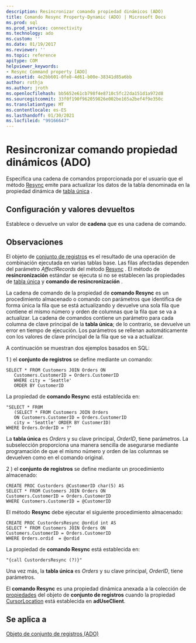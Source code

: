 ```yaml
---
description: Resincronizar comando propiedad dinámicos (ADO)
title: Comando Resync Property-Dynamic (ADO) | Microsoft Docs
ms.prod: sql
ms.prod_service: connectivity
ms.technology: ado
ms.custom: ''
ms.date: 01/19/2017
ms.reviewer: ''
ms.topic: reference
apitype: COM
helpviewer_keywords:
- Resync Command property [ADO]
ms.assetid: 4e2bb601-0fe8-4d61-b00e-38341d85a6bb
author: rothja
ms.author: jroth
ms.openlocfilehash: bb5652e61cb798f4e8710c5fc22da151d1a972d8
ms.sourcegitcommit: 33f0f190f962059826e002be165a2bef4f9e350c
ms.translationtype: MT
ms.contentlocale: es-ES
ms.lasthandoff: 01/30/2021
ms.locfileid: "99166647"
---
```

# <a name="resync-command-property-dynamic-ado"></a>Resincronizar comando propiedad dinámicos (ADO)
Especifica una cadena de comandos proporcionada por el usuario que el método [Resync](./resync-method.md) emite para actualizar los datos de la tabla denominada en la propiedad dinámica de [tabla única](./unique-table-unique-schema-unique-catalog-properties-dynamic-ado.md) .  
  
## <a name="settings-and-return-values"></a>Configuración y valores devueltos  
 Establece o devuelve un valor de **cadena** que es una cadena de comando.  
  
## <a name="remarks"></a>Observaciones  
 El objeto de [conjunto de registros](./recordset-object-ado.md) es el resultado de una operación de combinación ejecutada en varias tablas base. Las filas afectadas dependen del parámetro *AffectRecords* del método [Resync](./resync-method.md) . El método de **resincronización** estándar se ejecuta si no se establecen las propiedades de [tabla única](./unique-table-unique-schema-unique-catalog-properties-dynamic-ado.md) y **comando de resincronización** .  
  
 La cadena de comando de la propiedad de **comando Resync** es un procedimiento almacenado o comando con parámetros que identifica de forma única la fila que se está actualizando y devuelve una sola fila que contiene el mismo número y orden de columnas que la fila que se va a actualizar. La cadena de comandos contiene un parámetro para cada columna de clave principal de la **tabla única**; de lo contrario, se devuelve un error en tiempo de ejecución. Los parámetros se rellenan automáticamente con los valores de clave principal de la fila que se va a actualizar.  
  
 A continuación se muestran dos ejemplos basados en SQL:  
  
 1 \) el **conjunto de registros** se define mediante un comando:  
  
```  
SELECT * FROM Customers JOIN Orders ON   
   Customers.CustomerID = Orders.CustomerID  
   WHERE city = 'Seattle'  
   ORDER BY CustomerID  
```  
  
 La propiedad de **comando Resync** está establecida en:  
  
```  
"SELECT * FROM   
   (SELECT * FROM Customers JOIN Orders   
   ON Customers.CustomerID = Orders.CustomerID  
   city = 'Seattle' ORDER BY CustomerID)  
WHERE Orders.OrderID = ?"  
```  
  
 La **tabla única** es *Orders* y su clave principal, *OrderID*, tiene parámetros. La subselección proporciona una manera sencilla de asegurarse mediante programación de que el mismo número y orden de las columnas se devuelven como en el comando original.  
  
 2 \) el **conjunto de registros** se define mediante un procedimiento almacenado:  
  
```  
CREATE PROC Custorders @CustomerID char(5) AS   
SELECT * FROM Customers JOIN Orders ON   
Customers.CustomerID = Orders.CustomerID   
WHERE Customers.CustomerID = @CustomerID  
```  
  
 El método **Resync** debe ejecutar el siguiente procedimiento almacenado:  
  
```  
CREATE PROC CustordersResync @ordid int AS   
SELECT * FROM Customers JOIN Orders ON   
Customers.CustomerID = Orders.CustomerID  
WHERE Orders.ordid  = @ordid  
```  
  
 La propiedad de **comando Resync** está establecida en:  
  
```  
"{call CustordersResync (?)}"  
```  
  
 Una vez más, la **tabla única** es *Orders* y su clave principal, *OrderID*, tiene parámetros.  
  
 El **comando Resync** es una propiedad dinámica anexada a la colección de [propiedades](./properties-collection-ado.md) del objeto de **conjunto de registros** cuando la propiedad [CursorLocation](./cursorlocation-property-ado.md) está establecida en **adUseClient**.  
  
## <a name="applies-to"></a>Se aplica a  
 [Objeto de conjunto de registros (ADO)](./recordset-object-ado.md)